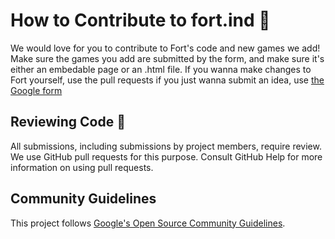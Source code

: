 # How to Contribute to fort.ind 💖

We would love for you to contribute to Fort's code and new games we add! Make sure the games you add are submitted by the form, and make sure it's either an embedable page or an .html file. If you wanna make changes to Fort yourself, use the pull requests if you just wanna submit an idea, use [the Google form](https://forms.gle/SnGAkiRXveqVvM428) 

## Reviewing Code 📝
All submissions, including submissions by project members, require review. We use GitHub pull requests for this purpose. Consult GitHub Help for more information on using pull requests.

## Community Guidelines

This project follows [Google's Open Source Community
Guidelines](https://opensource.google/conduct/).
